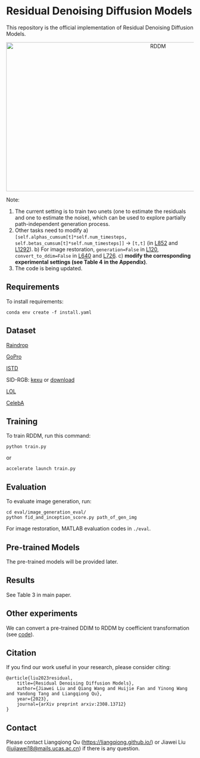 # Residual Denoising Diffusion Models

This repository is the official implementation of Residual Denoising Diffusion Models.

<p align="center">
<a href="https://github.com/nachifur/RDDM" target="_blank">
<img width="800" height="400" img align="center" alt="RDDM" src="https://github.com/nachifur/RDDM/blob/main/poster/Jiawei_9969.png" />
</a>
</p>

Note:
1. The current setting is to train two unets (one to estimate the residuals and one to estimate the noise), which can be used to explore partially path-independent generation process.
2. Other tasks need to modify a) `[self.alphas_cumsum[t]*self.num_timesteps, self.betas_cumsum[t]*self.num_timesteps]]` -> `[t,t]` (in [L852](https://github.com/nachifur/RDDM/blob/50d7dc3670a68dfe89c411a9445cc824b4fcd911/src/residual_denoising_diffusion_pytorch.py#L852) and [L1292](https://github.com/nachifur/RDDM/blob/50d7dc3670a68dfe89c411a9445cc824b4fcd911/src/residual_denoising_diffusion_pytorch.py#L1292)). b) For image restoration, `generation=False` in [L120](https://github.com/nachifur/RDDM/blob/ee4df22b672772a46b48251b0f56d82489d6adf0/train.py#L120), `convert_to_ddim=False` in [L640](https://github.com/nachifur/RDDM/blob/46ffd50f858a59fc3b43e538d501d991af3c1472/src/residual_denoising_diffusion_pytorch.py#L640)  and [L726](https://github.com/nachifur/RDDM/blob/11d06d5f389e3953fdedcf33fffbb81ff4d1583a/src/residual_denoising_diffusion_pytorch.py#L726C9-L726C31). c) **modify the corresponding experimental settings (see Table 4 in the Appendix)**.
3. The code is being updated.

## Requirements

To install requirements:

```
conda env create -f install.yaml
```

## Dataset

[Raindrop](https://github.com/rui1996/DeRaindrop)

[GoPro](https://github.com/swz30/MPRNet/blob/main/Deblurring/Datasets/README.md)

[ISTD](https://github.com/DeepInsight-PCALab/ST-CGAN)

SID-RGB: [kexu](https://kkbless.github.io/) or [download](https://drive.google.com/drive/folders/1-psXDjeW4FiRdLjc9idABsxGPo1Kn1jR)

[LOL](https://daooshee.github.io/BMVC2018website/)

[CelebA](https://github.com/nachifur/RDDM/issues/8#issuecomment-1978889073)

## Training

To train RDDM, run this command:

```train
python train.py
```
or
```train
accelerate launch train.py
```

## Evaluation

To evaluate image generation, run:

```eval
cd eval/image_generation_eval/
python fid_and_inception_score.py path_of_gen_img
```

For image restoration, MATLAB evaluation codes in `./eval`.

## Pre-trained Models

The pre-trained models will be provided later.


## Results

See Table 3 in main paper.

## Other experiments

We can convert a pre-trained DDIM to RDDM by coefficient transformation (see [code](https://github.com/nachifur/RDDM/tree/main/experiments/convert_pretrained_DDIM_to_RDDM)).

## Citation
If you find our work useful in your research, please consider citing:
```
@article{liu2023residual,
    title={Residual Denoising Diffusion Models}, 
    author={Jiawei Liu and Qiang Wang and Huijie Fan and Yinong Wang and Yandong Tang and Liangqiong Qu},
    year={2023},
    journal={arXiv preprint arxiv:2308.13712}
}
```
## Contact
Please contact Liangqiong Qu (https://liangqiong.github.io/) or Jiawei Liu (liujiawei18@mails.ucas.ac.cn) if there is any question.
